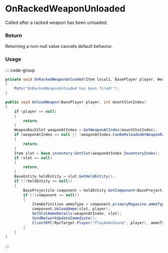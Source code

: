 # OnRackedWeaponUnloaded
<Badge type="info" text="Item"/><Badge type="danger" text="Carbon Compatible"/><Badge type="warning" text="Oxide Compatible"/>
Called after a racked weapon has been unloaded.

### Return
Returning a non-null value cancels default behavior.

### Usage
::: code-group
```csharp [Example]
private void OnRackedWeaponUnloaded(Item local1, BasePlayer player, WeaponRack weaponRack)
{
	Puts("OnRackedWeaponUnloaded has been fired!");
}
```
```csharp [Source — Assembly-CSharp @ WeaponRack]
public void UnloadWeapon(BasePlayer player, int mountSlotIndex)
{
	if (player == null)
	{
		return;
	}
	WeaponRackSlot weaponAtIndex = GetWeaponAtIndex(mountSlotIndex);
	if (weaponAtIndex == null || !weaponAtIndex.CanBeReloadedAtWeaponRack())
	{
		return;
	}
	Item slot = base.inventory.GetSlot(weaponAtIndex.InventoryIndex);
	if (slot == null)
	{
		return;
	}
	BaseEntity heldEntity = slot.GetHeldEntity();
	if (!(heldEntity == null))
	{
		BaseProjectile component = heldEntity.GetComponent<BaseProjectile>();
		if (!(component == null))
		{
			ItemDefinition ammoType = component.primaryMagazine.ammoType;
			component.UnloadAmmo(slot, player);
			SetSlotAmmoDetails(weaponAtIndex, slot);
			SendNetworkUpdateImmediate();
			ClientRPC(RpcTarget.Player("PlayAmmoSound", player), ammoType.itemid, 1);
		}
	}
}

```
:::
